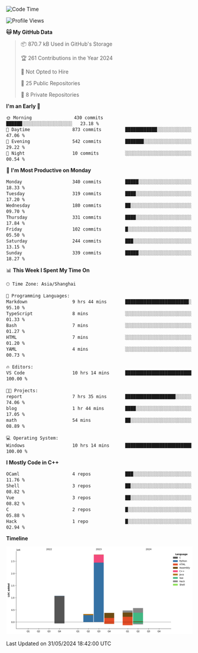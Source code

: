 <!--
**Salvely/Salvely** is a ✨ _special_ ✨ repository because its `README.md` (this file) appears on your GitHub profile.

Here are some ideas to get you started:

- 🔭 I’m currently working on ...
- 🌱 I’m currently learning ...
- 👯 I’m looking to collaborate on ...
- 🤔 I’m looking for help with ...
- 💬 Ask me about ...
- 📫 How to reach me: ...
- 😄 Pronouns: ...
- ⚡ Fun fact: ...
-->

<!--START_SECTION:waka-->
![Code Time](http://img.shields.io/badge/Code%20Time-833%20hrs%2012%20mins-blue)

![Profile Views](http://img.shields.io/badge/Profile%20Views-125-blue)

**🐱 My GitHub Data** 

> 📦 870.7 kB Used in GitHub's Storage 
 > 
> 🏆 261 Contributions in the Year 2024
 > 
> 🚫 Not Opted to Hire
 > 
> 📜 25 Public Repositories 
 > 
> 🔑 8 Private Repositories 
 > 
**I'm an Early 🐤** 

```text
🌞 Morning                430 commits         ██████░░░░░░░░░░░░░░░░░░░   23.18 % 
🌆 Daytime                873 commits         ████████████░░░░░░░░░░░░░   47.06 % 
🌃 Evening                542 commits         ███████░░░░░░░░░░░░░░░░░░   29.22 % 
🌙 Night                  10 commits          ░░░░░░░░░░░░░░░░░░░░░░░░░   00.54 % 
```
📅 **I'm Most Productive on Monday** 

```text
Monday                   340 commits         █████░░░░░░░░░░░░░░░░░░░░   18.33 % 
Tuesday                  319 commits         ████░░░░░░░░░░░░░░░░░░░░░   17.20 % 
Wednesday                180 commits         ██░░░░░░░░░░░░░░░░░░░░░░░   09.70 % 
Thursday                 331 commits         ████░░░░░░░░░░░░░░░░░░░░░   17.84 % 
Friday                   102 commits         █░░░░░░░░░░░░░░░░░░░░░░░░   05.50 % 
Saturday                 244 commits         ███░░░░░░░░░░░░░░░░░░░░░░   13.15 % 
Sunday                   339 commits         █████░░░░░░░░░░░░░░░░░░░░   18.27 % 
```


📊 **This Week I Spent My Time On** 

```text
🕑︎ Time Zone: Asia/Shanghai

💬 Programming Languages: 
Markdown                 9 hrs 44 mins       ████████████████████████░   95.10 % 
TypeScript               8 mins              ░░░░░░░░░░░░░░░░░░░░░░░░░   01.33 % 
Bash                     7 mins              ░░░░░░░░░░░░░░░░░░░░░░░░░   01.27 % 
HTML                     7 mins              ░░░░░░░░░░░░░░░░░░░░░░░░░   01.20 % 
YAML                     4 mins              ░░░░░░░░░░░░░░░░░░░░░░░░░   00.73 % 

🔥 Editors: 
VS Code                  10 hrs 14 mins      █████████████████████████   100.00 % 

🐱‍💻 Projects: 
report                   7 hrs 35 mins       ███████████████████░░░░░░   74.06 % 
blog                     1 hr 44 mins        ████░░░░░░░░░░░░░░░░░░░░░   17.05 % 
math                     54 mins             ██░░░░░░░░░░░░░░░░░░░░░░░   08.89 % 

💻 Operating System: 
Windows                  10 hrs 14 mins      █████████████████████████   100.00 % 
```

**I Mostly Code in C++** 

```text
OCaml                    4 repos             ███░░░░░░░░░░░░░░░░░░░░░░   11.76 % 
Shell                    3 repos             ██░░░░░░░░░░░░░░░░░░░░░░░   08.82 % 
Vue                      3 repos             ██░░░░░░░░░░░░░░░░░░░░░░░   08.82 % 
C                        2 repos             █░░░░░░░░░░░░░░░░░░░░░░░░   05.88 % 
Hack                     1 repo              █░░░░░░░░░░░░░░░░░░░░░░░░   02.94 % 
```



**Timeline**

![Lines of Code chart](https://raw.githubusercontent.com/Salvely/Salvely/main/assets/bar_graph.png)


 Last Updated on 31/05/2024 18:42:00 UTC
<!--END_SECTION:waka-->
<!-- ### [![Typing SVG](https://readme-typing-svg.demolab.com?font=JetBrains+Mono&size=22&pause=1000&width=435&height=70&lines=Hi!+I'm+Wen+Gao.+Nice+to+see+you!)](https://git.io/typing-svg)

[![Salvely's GitHub stats](https://github-readme-stats.vercel.app/api?username=Salvely&count_private=true&show_icons=true&theme=buefy&include_all_commits=true)](https://github.com/anuraghazr/github-readme-stats)
[![Top Langs](https://github-readme-stats.vercel.app/api/top-langs/?username=Salvely)](https://github.com/anuraghazr/github-readme-stats)


![Leetcode Stats](https://leetcard.jacoblin.cool/Salvely?theme=wtf&font=Kameron&ext=activity&show_rank=true)

![](https://komarev.com/ghpvc/?username=Salvely)
-->
